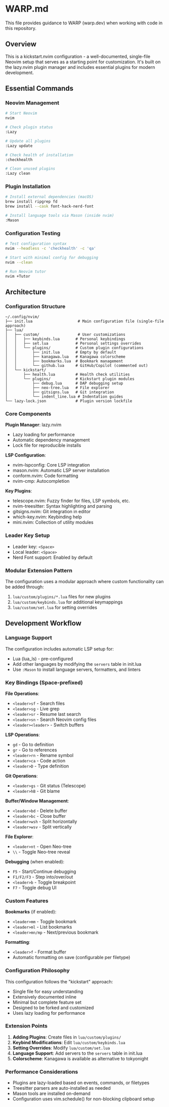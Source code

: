 # WARP.md

This file provides guidance to WARP (warp.dev) when working with code in this repository.

## Overview

This is a kickstart.nvim configuration - a well-documented, single-file Neovim setup that serves as a starting point for customization. It's built on the lazy.nvim plugin manager and includes essential plugins for modern development.

## Essential Commands

### Neovim Management
```bash
# Start Neovim
nvim

# Check plugin status
:Lazy

# Update all plugins
:Lazy update

# Check health of installation
:checkhealth

# Clean unused plugins
:Lazy clean
```

### Plugin Installation
```bash
# Install external dependencies (macOS)
brew install ripgrep fd
brew install --cask font-hack-nerd-font

# Install language tools via Mason (inside nvim)
:Mason
```

### Configuration Testing
```bash
# Test configuration syntax
nvim --headless -c 'checkhealth' -c 'qa'

# Start with minimal config for debugging
nvim --clean

# Run Neovim tutor
nvim +Tutor
```

## Architecture

### Configuration Structure
```
~/.config/nvim/
├── init.lua                    # Main configuration file (single-file approach)
├── lua/
│   ├── custom/                 # User customizations
│   │   ├── keybinds.lua       # Personal keybindings
│   │   ├── set.lua            # Personal settings overrides
│   │   └── plugins/           # Custom plugin configurations
│   │       ├── init.lua       # Empty by default
│   │       ├── kanagawa.lua   # Kanagawa colorscheme
│   │       ├── bookmarks.lua  # Bookmark management
│   │       └── github.lua     # GitHub/Copilot (commented out)
│   └── kickstart/
│       ├── health.lua         # Health check utilities
│       └── plugins/           # Kickstart plugin modules
│           ├── debug.lua      # DAP debugging setup
│           ├── neo-tree.lua   # File explorer
│           ├── gitsigns.lua   # Git integration
│           └── indent_line.lua # Indentation guides
└── lazy-lock.json             # Plugin version lockfile
```

### Core Components

**Plugin Manager**: lazy.nvim
- Lazy loading for performance
- Automatic dependency management
- Lock file for reproducible installs

**LSP Configuration**:
- nvim-lspconfig: Core LSP integration
- mason.nvim: Automatic LSP server installation
- conform.nvim: Code formatting
- nvim-cmp: Autocompletion

**Key Plugins**:
- telescope.nvim: Fuzzy finder for files, LSP symbols, etc.
- nvim-treesitter: Syntax highlighting and parsing
- gitsigns.nvim: Git integration in editor
- which-key.nvim: Keybinding help
- mini.nvim: Collection of utility modules

### Leader Key Setup
- Leader key: `<Space>`
- Local leader: `<Space>`
- Nerd Font support: Enabled by default

### Modular Extension Pattern
The configuration uses a modular approach where custom functionality can be added through:
1. `lua/custom/plugins/*.lua` files for new plugins
2. `lua/custom/keybinds.lua` for additional keymappings
3. `lua/custom/set.lua` for setting overrides

## Development Workflow

### Language Support
The configuration includes automatic LSP setup for:
- Lua (lua_ls) - pre-configured
- Add other languages by modifying the `servers` table in init.lua
- Use `:Mason` to install language servers, formatters, and linters

### Key Bindings (Space-prefixed)

**File Operations**:
- `<leader>sf` - Search files
- `<leader>sg` - Live grep
- `<leader>sr` - Resume last search
- `<leader>sn` - Search Neovim config files
- `<leader><leader>` - Switch buffers

**LSP Operations**:
- `gd` - Go to definition
- `gr` - Go to references  
- `<leader>rn` - Rename symbol
- `<leader>ca` - Code action
- `<leader>D` - Type definition

**Git Operations**:
- `<leader>gs` - Git status (Telescope)
- `<leader>hB` - Git blame

**Buffer/Window Management**:
- `<leader>bd` - Delete buffer
- `<leader>bc` - Close buffer
- `<leader>wsh` - Split horizontally
- `<leader>wsv` - Split vertically

**File Explorer**:
- `<leader>nt` - Open Neo-tree
- `\\` - Toggle Neo-tree reveal

**Debugging** (when enabled):
- `F5` - Start/Continue debugging
- `F1/F2/F3` - Step into/over/out
- `<leader>b` - Toggle breakpoint
- `F7` - Toggle debug UI

### Custom Features

**Bookmarks** (if enabled):
- `<leader>mm` - Toggle bookmark
- `<leader>ml` - List bookmarks
- `<leader>mn/mp` - Next/previous bookmark

**Formatting**:
- `<leader>f` - Format buffer
- Automatic formatting on save (configurable per filetype)

### Configuration Philosophy

This configuration follows the "kickstart" approach:
- Single file for easy understanding
- Extensively documented inline
- Minimal but complete feature set
- Designed to be forked and customized
- Uses lazy loading for performance

### Extension Points

1. **Adding Plugins**: Create files in `lua/custom/plugins/`
2. **Keybind Modifications**: Edit `lua/custom/keybinds.lua`  
3. **Setting Overrides**: Modify `lua/custom/set.lua`
4. **Language Support**: Add servers to the `servers` table in init.lua
5. **Colorscheme**: Kanagawa is available as alternative to tokyonight

### Performance Considerations

- Plugins are lazy-loaded based on events, commands, or filetypes
- Treesitter parsers are auto-installed as needed
- Mason tools are installed on-demand
- Configuration uses vim.schedule() for non-blocking clipboard setup
